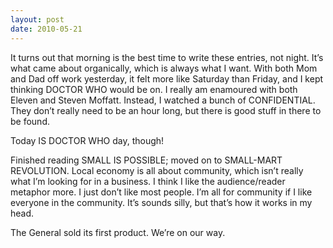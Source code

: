 ```yaml
---
layout: post
date: 2010-05-21
---
```


It turns out that morning is the best time to write these entries, not night. It’s what came about organically, which is always what I want. With both Mom and Dad off work yesterday, it felt more like Saturday than Friday, and I kept thinking DOCTOR WHO would be on. I really am enamoured with both Eleven and Steven Moffatt. Instead, I watched a bunch of CONFIDENTIAL. They don’t really need to be an hour long, but there is good stuff in there to be found.

Today IS DOCTOR WHO day, though!

Finished reading SMALL IS POSSIBLE; moved on to SMALL-MART REVOLUTION. Local economy is all about community, which isn’t really what I’m looking for in a business. I think I like the audience/reader metaphor more. I just don’t like most people. I’m all for community if I like everyone in the community. It’s sounds silly, but that’s how it works in my head.

The General sold its first product. We’re on our way.
